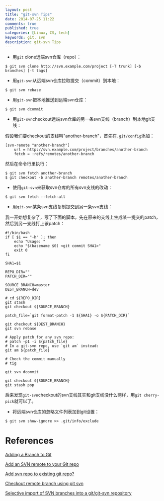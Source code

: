```yaml
---
layout: post
title: "git-svn Tips"
date: 2014-07-25 11:22
comments: true
published: true
categories: [Linux, CS, tech]
keywords: git, svn
description: git-svn Tips
---
```


- 用`git` clone远端svn仓库（repo）：

```
$ git svn clone http://svn.example.com/project [-T trunk] [-b branches] [-t tags]
```

- 用`git-svn`从远端svn仓库拉取提交（commit）到本地：

```
$ git svn rebase
```

- 用`git-svn`把本地推送到远端svn仓库：

```
$ git svn dcommit
```

- 用`git-svn`checkout远端svn仓库的另一条svn支线（branch）到本地git支线：

假设我们要checkout的支线叫"another-branch"，首先在`.git/config`添加：

```
[svn-remote "another-branch"]
	url = http://svn.example.com/project/branches/another-branch
	fetch = :refs/remotes/another-branch
```

然后在命令行里执行：

```
$ git svn fetch another-branch
$ git checkout -b another-branch remotes/another-branch
```

- 使用`git-svn`来获取svn仓库的所有svn支线的改动：

```
$ git svn fetch --fetch-all
```

- 用`git-svn`某条svn支线复制提交到另一条svn支线：

我一开始想复杂了，写了下面的脚本，先在原来的支线上生成某一提交的patch，然后到另一支线打上该patch：

```
#!/bin/bash
if [ $1 == "-h" ]; then
    echo "Usage: "
    echo "$(basename $0) <git commit SHA1>"
    exit 0
fi

SHA1=$1

REPO_DIR=""
PATCH_DIR=""

SOURCE_BRANCH=master
DEST_BRANCH=dev

# cd ${REPO_DIR}
git stash
git checkout ${SOURCE_BRANCH}

patch_file=`git format-patch -1 ${SHA1} -o ${PATCH_DIR}`

git checkout ${DEST_BRANCH}
git svn rebase

# Apply patch for any svn repo:
# patch -p1 -i ${patch_file}
# In a git-svn repo, use `git am` instead:
git am ${patch_file}

# Check the commit manually
# tig

git svn dcommit

git checkout ${SOURCE_BRANCH}
git stash pop
```

后来发现`git-svn`checkout的svn支线其实和git支线没什么两样，用`git cherry-pick`就可以了。

- 将远端svn仓库的忽略文件列表加到git设置：

```
$ git svn show-ignore >> .git/info/exclude
```

# References #

[Adding a Branch to Git](https://blog.tfd.co.uk/2008/11/21/adding-a-branch-to-git/)

[Add an SVN remote to your Git repo](https://coderwall.com/p/vfop7g/add-an-svn-remote-to-your-git-repo)

[Add svn repo to existing git repo?](http://stackoverflow.com/questions/746151/add-svn-repo-to-existing-git-repo)

[Checkout remote branch using git svn](http://stackoverflow.com/questions/3239759/checkout-remote-branch-using-git-svn)

[Selective import of SVN branches into a git/git-svn repository](http://ivanz.com/2009/01/15/selective-import-of-svn-branches-into-a-gitgit-svn-repository/)